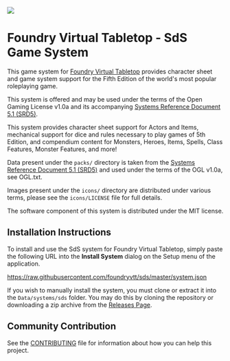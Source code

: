 ![](https://github.com/foundryvtt/sds/blob/v10-dev/media/repo-sds.jpg?raw=true)

# Foundry Virtual Tabletop - SdS Game System

This game system for [Foundry Virtual Tabletop](http://foundryvtt.com) provides character sheet and game system
support for the Fifth Edition of the world's most popular roleplaying game.

This system is offered and may be used under the terms of the Open Gaming License v1.0a and its accompanying
[Systems Reference Document 5.1 (SRD5)](http://media.wizards.com/2016/downloads/DND/SRD-OGL_V5.1.pdf).

This system provides character sheet support for Actors and Items, mechanical support for dice and rules necessary to
play games of 5th Edition, and compendium content for Monsters, Heroes, Items, Spells, Class Features, Monster
Features, and more!

Data present under the `packs/` directory is taken from the [Systems Reference Document 5.1 (SRD5)](http://media.wizards.com/2016/downloads/DND/SRD-OGL_V5.1.pdf) and used under the terms of the OGL v1.0a, see OGL.txt.

Images present under the `icons/` directory are distributed under various terms, please see the `icons/LICENSE` file for full details.

The software component of this system is distributed under the MIT license.

## Installation Instructions

To install and use the SdS system for Foundry Virtual Tabletop, simply paste the following URL into the
**Install System** dialog on the Setup menu of the application.

https://raw.githubusercontent.com/foundryvtt/sds/master/system.json

If you wish to manually install the system, you must clone or extract it into the ``Data/systems/sds`` folder. You
may do this by cloning the repository or downloading a zip archive from the
[Releases Page](https://github.com/foundryvtt/sds/releases).

## Community Contribution

See the [CONTRIBUTING](/CONTRIBUTING.md) file for information about how you can help this project.
